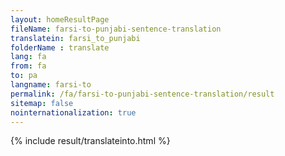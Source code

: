 ```yaml
---
layout: homeResultPage
fileName: farsi-to-punjabi-sentence-translation
translatein: farsi_to_punjabi
folderName : translate
lang: fa
from: fa
to: pa
langname: farsi-to
permalink: /fa/farsi-to-punjabi-sentence-translation/result
sitemap: false
nointernationalization: true
---
```

{% include result/translateinto.html %}

<script src="/js/result/translation.js" data-foldername="{{page.folderName}}" data-lang="{{page.lang}}"></script>

